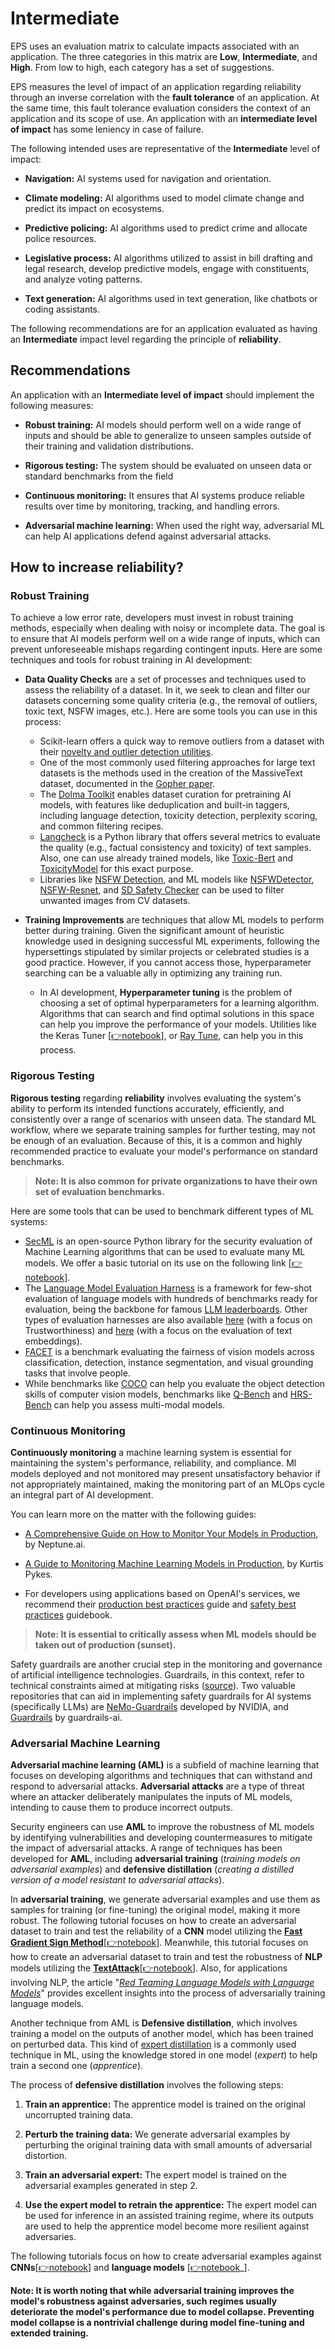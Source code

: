 # Intermediate

EPS uses an evaluation matrix to calculate impacts associated with an application. The three categories in this matrix are **Low**, **Intermediate**, and **High**. From low to high, each category has a set of suggestions.

EPS measures the level of impact of an application regarding reliability through an inverse correlation with the **fault tolerance** of an application. At the same time, this fault tolerance evaluation considers the context of an application and its scope of use. An application with an **intermediate level of impact** has some leniency in case of failure.

The following intended uses are representative of the **Intermediate** level of impact:

- **Navigation:** AI systems used for navigation and orientation.

- **Climate modeling:** AI algorithms used to model climate change and predict its impact on ecosystems.

- **Predictive policing:** AI algorithms used to predict crime and allocate police resources.

- **Legislative process:** AI algorithms utilized to assist in bill drafting and legal research, develop predictive models, engage with constituents, and analyze voting patterns.

- **Text generation:** AI algorithms used in text generation, like chatbots or coding assistants.

The following recommendations are for an application evaluated as having an **Intermediate** impact level regarding the principle of **reliability**.

## Recommendations

An application with an **Intermediate level of impact** should implement the following measures:

- **Robust training:** AI models should perform well on a wide range of inputs and should be able to generalize to unseen samples outside of their training and validation distributions.

- **Rigorous testing:** The system should be evaluated on unseen data or standard benchmarks from the field

- **Continuous monitoring:** It ensures that AI systems produce reliable results over time by monitoring, tracking, and handling errors.

- **Adversarial machine learning:** When used the right way, adversarial ML can help AI applications defend against adversarial attacks.

## How to increase reliability?

### Robust Training

To achieve a low error rate, developers must invest in robust training methods, especially when dealing with noisy or incomplete data. The goal is to ensure that AI models perform well on a wide range of inputs, which can prevent unforeseeable mishaps regarding contingent inputs. Here are some techniques and tools for robust training in AI development:

- **Data Quality Checks** are a set of processes and techniques used to assess the reliability of a dataset. In it, we seek to clean and filter our datasets concerning some quality criteria (e.g., the removal of outliers, toxic text, NSFW images, etc.). Here are some tools you can use in this process:

  - Scikit-learn offers a quick way to remove outliers from a dataset with their [novelty and outlier detection utilities](https://scikit-learn.org/stable/modules/outlier_detection.html).
  - One of the most commonly used filtering approaches for large text datasets is the methods used in the creation of the MassiveText dataset, documented in the [Gopher paper](https://paperswithcode.com/paper/scaling-language-models-methods-analysis-1).
  - The [Dolma Toolkit](https://github.com/allenai/dolma/tree/main/docs#dolma-toolkit-documentation) enables dataset curation for pretraining AI models, with features like deduplication and built-in taggers, including language detection, toxicity detection, perplexity scoring, and common filtering recipes.
  - [Langcheck](https://langcheck.readthedocs.io/en/latest/metrics.html) is a Python library that offers several metrics to evaluate the quality (e.g., factual consistency and toxicity) of text samples. Also, one can use already trained models, like [Toxic-Bert](https://huggingface.co/unitary/toxic-bert) and [ToxicityModel](https://huggingface.co/nicholasKluge/ToxicityModel) for this exact purpose.
  - Libraries like [NSFW Detection](https://github.com/GantMan/nsfw_model), and ML models like [NSFWDetector](https://github.com/lovoo/NSFWDetector), [NSFW-Resnet](https://github.com/yangbisheng2009/nsfw-resnet), and [SD Safety Checker](https://github.com/woctezuma/stable-diffusion-safety-checker) can be used to filter unwanted images from CV datasets.

- **Training Improvements** are techniques that allow ML models to perform better during training. Given the significant amount of heuristic knowledge used in designing successful ML experiments, following the hypersettings stipulated by similar projects or celebrated studies is a good practice. However, if you cannot access those, hyperparameter searching can be a valuable ally in optimizing any training run.

  - In AI development, **Hyperparameter tuning** is the problem of choosing a set of optimal hyperparameters for a learning algorithm. Algorithms that can search and find optimal solutions in this space can help you improve the performance of your models. Utilities like the Keras Tuner [[👉notebook](https://github.com/Nkluge-correa/TeenyTinyCastle/blob/master/ML-Adversarial/adversarial_training_cv.ipynb)], or [Ray Tune](https://pytorch.org/tutorials/beginner/hyperparameter_tuning_tutorial.html), can help you in this process.

### Rigorous Testing

**Rigorous testing** regarding **reliability** involves evaluating the system's ability to perform its intended functions accurately, efficiently, and consistently over a range of scenarios with unseen data. The standard ML workflow, where we separate training samples for further testing, may not be enough of an evaluation. Because of this, it is a common and highly recommended practice to evaluate your model's performance on standard benchmarks.

> **Note: It is also common for private organizations to have their own set of evaluation benchmarks.**

Here are some tools that can be used to benchmark different types of ML systems:

- [SecML](https://github.com/pralab/secml) is an open-source Python library for the security evaluation of Machine Learning algorithms that can be used to evaluate many ML models. We offer a basic tutorial on its use on the following link [[👉notebook](https://github.com/Nkluge-correa/TeenyTinyCastle/blob/master/ML-Adversarial/evasion_attacks.ipynb)].
- The [Language Model Evaluation Harness](https://github.com/EleutherAI/lm-evaluation-harness) is a framework for few-shot evaluation of language models with hundreds of benchmarks ready for evaluation, being the backbone for famous [LLM leaderboards](https://huggingface.co/spaces/HuggingFaceH4/open_llm_leaderboard). Other types of evaluation harnesses are also available [here](https://decodingtrust.github.io/) (with a focus on Trustworthiness) and [here](https://github.com/embeddings-benchmark/) (with a focus on the evaluation of text embeddings).
- [FACET](https://facet.metademolab.com/) is a benchmark evaluating the fairness of vision models across classification, detection, instance segmentation, and visual grounding tasks that involve people.
- While benchmarks like [COCO](https://github.com/cocodataset/cocoapi) can help you evaluate the object detection skills of computer vision models, benchmarks like [Q-Bench](https://q-future.github.io/Q-Bench/) and [HRS-Bench](https://github.com/hrsbench/HRS_Bench) can help you assess multi-modal models.

### Continuous Monitoring

**Continuously monitoring** a machine learning system is essential for maintaining the system's performance, reliability, and compliance.
Ml models deployed and not monitored may present unsatisfactory behavior if not appropriately maintained, making the monitoring part of an MLOps cycle an integral part of AI development.

You can learn more on the matter with the following guides:

- [A Comprehensive Guide on How to Monitor Your Models in Production](https://neptune.ai/blog/how-to-monitor-your-models-in-production-guide), by Neptune.ai.

- [A Guide to Monitoring Machine Learning Models in Production](https://developer.nvidia.com/blog/a-guide-to-monitoring-machine-learning-models-in-production/), by Kurtis Pykes.

- For developers using applications based on OpenAI's services, we recommend their [production best practices](https://platform.openai.com/docs/guides/production-best-practices) guide and [safety best practices](https://platform.openai.com/docs/guides/safety-best-practices) guidebook.

> **Note: It is essential to critically assess when ML models should be taken out of production (sunset).**

Safety guardrails are another crucial step in the monitoring and governance of artificial intelligence technologies. Guardrails, in this context, refer to technical constraints aimed at mitigating risks ([source](https://arxiv.org/abs/2402.01822)). Two valuable repositories that can aid in implementing safety guardrails for AI systems (specifically LLMs) are [NeMo-Guardrails](https://github.com/NVIDIA/NeMo-Guardrails) developed by NVIDIA, and [Guardrails](https://github.com/guardrails-ai/guardrails) by guardrails-ai.

### Adversarial Machine Learning

**Adversarial machine learning (AML)** is a subfield of machine learning that focuses on developing algorithms and techniques that can withstand and respond to adversarial attacks. **Adversarial attacks** are a type of threat where an attacker deliberately manipulates the
inputs of ML models, intending to cause them to produce incorrect outputs.

Security engineers can use **AML** to improve the robustness of ML models by identifying vulnerabilities and developing countermeasures to mitigate the impact of adversarial attacks. A range of techniques has been developed for **AML**, including **adversarial training** (_training models on adversarial examples_) and **defensive distillation** (_creating a distilled version of a model resistant to adversarial attacks_).

In **adversarial training**, we generate adversarial examples and use them as samples for training (or fine-tuning) the original model, making it more robust. The following tutorial focuses on how to create an adversarial dataset to train and test the reliability of a **CNN** model utilizing the [**Fast Gradient Sign Method**](https://arxiv.org/abs/1412.6572)[[👉notebook](https://github.com/Nkluge-correa/TeenyTinyCastle/blob/master/ML-Adversarial/adversarial_training_cv.ipynb)]. Meanwhile, this tutorial focuses on how to create an adversarial dataset to train and test the robustness of **NLP** models utilizing the [**TextAttack**](https://github.com/QData/TextAttack)[[👉notebook](https://github.com/Nkluge-correa/TeenyTinyCastle/blob/master/ML-Adversarial/adversarial_training_nlp.ipynb)]. Also, for applications involving NLP, the article  "_[Red Teaming Language Models with Language Models](https://arxiv.org/abs/2202.03286)_" provides excellent insights into the process of adversarially training language models.

Another technique from AML is **Defensive distillation**, which involves training a model on the outputs of another model, which has been trained on perturbed data. This kind of [expert distillation](https://arxiv.org/abs/1503.02531) is a commonly used technique in ML, using the knowledge stored in one model (_expert_) to help train a second one (_apprentice_).

The process of **defensive distillation** involves the following steps:

1. **Train an apprentice:** The apprentice model is trained on the original uncorrupted training data.

2. **Perturb the training data:** We generate adversarial examples by perturbing the original training data with small amounts of adversarial distortion.

3. **Train an adversarial expert:** The expert model is trained on the adversarial examples generated in step 2.

4. **Use the expert model to retrain the apprentice:** The expert model can be used for inference in an assisted training regime, where its outputs are used to help the apprentice model become more resilient against adversaries.

The following tutorials focus on how to create adversarial examples against **CNNs**[[👉notebook](https://github.com/Nkluge-correa/TeenyTinyCastle/blob/master/ML-Adversarial/evasion_attacks_FGSM.ipynb)] and **language models** [[👉notebook](https://github.com/Nkluge-correa/TeenyTinyCastle/blob/master/ML-Adversarial/adversarial_text_attack.ipynb)_].

**Note: It is worth noting that while adversarial training improves the model's robustness against adversaries, such regimes usually deteriorate the model's performance due to model collapse. Preventing model collapse is a nontrivial challenge during model fine-tuning and extended training.**
